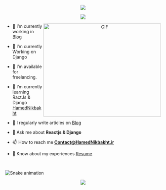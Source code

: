 <p align = "center">
  <img src="https://github.com/sourabmaity/sourabmaity/blob/main/header_.png">
</p>


<p align = "center">
  <img src="https://user-images.githubusercontent.com/73097560/115834477-dbab4500-a447-11eb-908a-139a6edaec5c.gif"></a>
</p>  


<a target="_blank" align="center">
  <img align="right" top="500" height="300" width="380" alt="GIF" src="https://media.giphy.com/media/SWoSkN6DxTszqIKEqv/giphy.gif">
</a>


- 🔭 I’m currently working in <a href="https://HamedNikbakht.github.io" target="blank">Blog</a>

- 🌱 I’m currently Working on Django

- 🤝 I’m available for freelancing.

- 🌱 I’m currently learning RactJs & Django <a href="https://github.com/HamedNikbakht" target="blank">HamedNikbakht</a>

- 📝 I regularly write articles on  <a href="https://HamedNikbakht.github.io" target="blank">Blog</a>

- 💬 Ask me about **Reactjs & Django**

- 📫 How to reach me **Contact@HamedNikbakht.ir**

- 📄 Know about my experiences <a href="https://HamedNikbakht.github.io" target="blank">Resume</a>
<br/>

  ![Snake animation](https://github.com/mlarasusan/mlarasusan/blob/output/github-contribution-grid-snake.svg)

<p align = "center">
  <img src="https://user-images.githubusercontent.com/73097560/115834477-dbab4500-a447-11eb-908a-139a6edaec5c.gif"></a>
</p>  


































